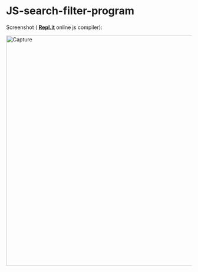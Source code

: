 # JS-search-filter-program

Screenshot ( <a href="https://repl.it/languages/javascript" target="_blank"><strong>Repl.it</strong></a> online js compiler):

<img width="623" alt="Capture" src="https://user-images.githubusercontent.com/60129101/89658872-b217b100-d8ec-11ea-93b8-1bc577ae0b85.PNG">
